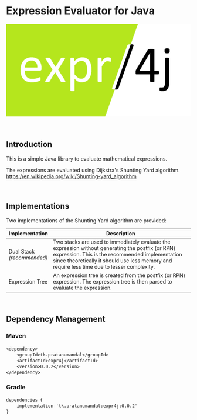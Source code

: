 # Expression Evaluator for Java

![expr4j logo](expr4j.png)

<br/>

## Introduction
This is a simple Java library to evaluate mathematical expressions.

The expressions are evaluated using Dijkstra's Shunting Yard algorithm.<br/>
https://en.wikipedia.org/wiki/Shunting-yard_algorithm

<br/>

## Implementations
Two implementations of the Shunting Yard algorithm are provided:


| Implementation | Description |
| -------------- | ----------- |
| Dual Stack<br/>*(recommended)* | Two stacks are used to immediately evaluate the expression without generating the postfix (or RPN) expression. This is the recommended implementation since theoretically it should use less memory and require less time due to lesser complexity. |
| Expression Tree | An expression tree is created from the postfix (or RPN) expression. The expression tree is then parsed to evaluate the expression. |

<br/>

## Dependency Management

### Maven
    <dependency>
        <groupId>tk.pratanumandal</groupId>
        <artifactId>expr4j</artifactId>
        <version>0.0.2</version>
    </dependency>

### Gradle
    dependencies {
        implementation 'tk.pratanumandal:expr4j:0.0.2'
    }
